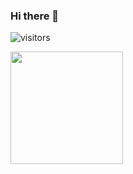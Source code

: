 ### Hi there 👋

![visitors](https://visitor-badge.glitch.me/badge?page_id=mightycryptowall)


<img height="180em" src="https://github-readme-stats.vercel.app/api?username=MightyCryptowall&show_icons=true&hide_border=true&&count_private=true&include_all_commits=true&theme=react" />

<!--
**MightyCryptowall/MightyCryptowall** is a ✨ _special_ ✨ repository because its `README.md` (this file) appears on your GitHub profile.

Here are some ideas to get you started:

- 🔭 I’m currently working on ...
- 🌱 I’m currently learning ...
- 👯 I’m looking to collaborate on ...
- 🤔 I’m looking for help with ...
- 💬 Ask me about ...
- 📫 How to reach me: ...
- 😄 Pronouns: ...
- ⚡ Fun fact: ...
-->
